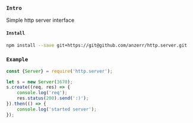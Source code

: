 
### `Intro`
Simple http server interface

#### `Install`
``` bash
npm install --save git+https://git@github.com/anzerr/http.server.git
```

### `Example`
``` javascript
const {Server} = require('http.server');

let s = new Server(3670);
s.create((req, res) => {
	console.log('req');
	res.status(200).send(':)');
}).then(() => {
	console.log('started server');
});
```